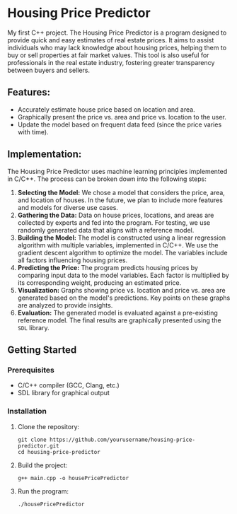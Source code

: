 # Housing Price Predictor

My first C++ project. The Housing Price Predictor is a program designed to provide quick and easy estimates of real estate prices. It aims to assist individuals who may lack knowledge about housing prices, helping them to buy or sell properties at fair market values. This tool is also useful for professionals in the real estate industry, fostering greater transparency between buyers and sellers.

## Features:

-	Accurately estimate house price based on location and area.
-	Graphically present the price vs. area and price vs. location to the user.
-	Update the model based on frequent data feed (since the price varies with time).  
   
## Implementation:

The Housing Price Predictor uses machine learning principles implemented in C/C++. The process can be broken down into the following steps: 

1. **Selecting the Model:** We chose a model that considers the price, area, and location of houses. In the future, we plan to include more features and models for diverse use cases.
2. **Gathering the Data:** Data on house prices, locations, and areas are collected by experts and fed into the program. For testing, we use randomly generated data that aligns with a reference model.
3. **Building the Model:** The model is constructed using a linear regression algorithm with multiple variables, implemented in C/C++. We use the gradient descent algorithm to optimize the model. The variables include all factors influencing housing prices.
4. **Predicting the Price:** The program predicts housing prices by comparing input data to the model variables. Each factor is multiplied by its corresponding weight, producing an estimated price.
5. **Visualization:** Graphs showing price vs. location and price vs. area are generated based on the model's predictions. Key points on these graphs are analyzed to provide insights.
6. **Evaluation:** The generated model is evaluated against a pre-existing reference model. The final results are graphically presented using the `SDL` library.

## Getting Started

### Prerequisites
- C/C++ compiler (GCC, Clang, etc.)
- SDL library for graphical output

### Installation
1. Clone the repository:
   ```
   git clone https://github.com/yourusername/housing-price-predictor.git
   cd housing-price-predictor
   ```
2. Build the project:
   ```
   g++ main.cpp -o housePricePredictor
   ```
3. Run the program:
   ```
   ./housePricePredictor
   ```